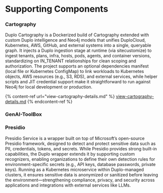 # Supporting Components

### Cartography

Duplo Cartography is a Dockerized build of Cartography extended with custom Duplo intelligence and Neo4j models that unifies DuploCloud, Kubernetes, AWS, GitHub, and external systems into a single, queryable graph. It injects a Duplo ingestion stage at runtime (via sitecustomize) to ingest tenants, plans, infra, hosts, pods, agents, and container versions, standardizing on IN\_TENANT relationships for clean scoping and authorization. The project supports an optional dependencies manifest (local file or Kubernetes ConfigMap) to link workloads to Kubernetes objects, AWS resources (e.g., S3, RDS), and external services, while helper scripts and JIT credential support make it straightforward to run against Neo4j for local development or production.



{% content-ref url="view-cartography-details.md" %}
[view-cartography-details.md](view-cartography-details.md)
{% endcontent-ref %}



### GenAI-ToolBox

### Presidio

Presidio Service is a wrapper built on top of Microsoft’s open-source Presidio framework, designed to detect and protect sensitive data such as PII, credentials, tokens, and secrets. While Presidio provides strong built-in capabilities, the Duplo wrapper extends it by supporting custom recognizers, enabling organizations to define their own detection rules for environment-specific secrets (e.g., API keys, database passwords, private keys). Running as a Kubernetes microservice within Duplo-managed clusters, it ensures sensitive data is anonymized or sanitized before leaving the environment—strengthening compliance, privacy, and security across applications and integrations with external services like LLMs.
